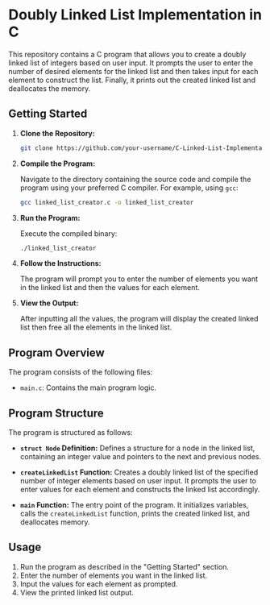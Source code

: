 # Doubly Linked List Implementation in C

This repository contains a C program that allows you to create a doubly linked list of integers based on user input. It prompts the user to enter the number of desired elements for the linked list and then takes input for each element to construct the list. Finally, it prints out the created linked list and deallocates the memory.

## Getting Started

1. **Clone the Repository:**

    ```bash
    git clone https://github.com/your-username/C-Linked-List-Implementation.git
    ```

2. **Compile the Program:**

    Navigate to the directory containing the source code and compile the program using your preferred C compiler. For example, using `gcc`:

    ```bash
    gcc linked_list_creator.c -o linked_list_creator
    ```

3. **Run the Program:**

    Execute the compiled binary:

    ```bash
    ./linked_list_creator
    ```

4. **Follow the Instructions:**

    The program will prompt you to enter the number of elements you want in the linked list and then the values for each element.

5. **View the Output:**

    After inputting all the values, the program will display the created linked list then free all the elements in the linked list.

## Program Overview

The program consists of the following files:

- `main.c`: Contains the main program logic.

## Program Structure

The program is structured as follows:

- **`struct Node` Definition:** Defines a structure for a node in the linked list, containing an integer value and pointers to the next and previous nodes.
  
- **`createLinkedList` Function:** Creates a doubly linked list of the specified number of integer elements based on user input. It prompts the user to enter values for each element and constructs the linked list accordingly.

- **`main` Function:** The entry point of the program. It initializes variables, calls the `createLinkedList` function, prints the created linked list, and deallocates memory.

## Usage

1. Run the program as described in the "Getting Started" section.
2. Enter the number of elements you want in the linked list.
3. Input the values for each element as prompted.
4. View the printed linked list output.
